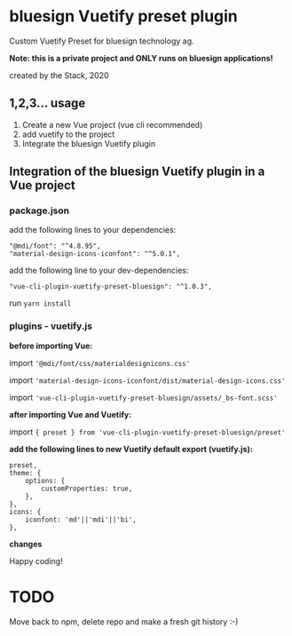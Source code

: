 # bluesign Vuetify preset plugin
Custom Vuetify Preset for bluesign technology ag. 

**Note: this is a private project and ONLY runs on bluesign applications!** 

created by the Stack, 2020

## 1,2,3... usage

1) Create a new Vue project (vue cli recommended)
2) add vuetify to the project
3) Integrate the bluesign Vuetify plugin

## Integration of the bluesign Vuetify plugin in a Vue project

### package.json
add the following lines to your dependencies:

`"@mdi/font": "^4.8.95",`  
`"material-design-icons-iconfont": "^5.0.1",`

add the following line to your dev-dependencies:

`"vue-cli-plugin-vuetify-preset-bluesign": "^1.0.3",`

run `yarn install`

### plugins - vuetify.js

**before importing Vue:**

import `'@mdi/font/css/materialdesignicons.css'`

import `'material-design-icons-iconfont/dist/material-design-icons.css'`

import `'vue-cli-plugin-vuetify-preset-bluesign/assets/_bs-font.scss'`

**after importing Vue and Vuetify:**

import `{ preset } from 'vue-cli-plugin-vuetify-preset-bluesign/preset'`

**add the following lines to new Vuetify default export (vuetify.js):**

    preset,
    theme: {
        options: {
            customProperties: true,
        },
    },
    icons: {
        iconfont: 'md'||'mdi'||'bi',
    },

**changes**

Happy coding!

# TODO
Move back to npm, delete repo and make a fresh git history :-)
